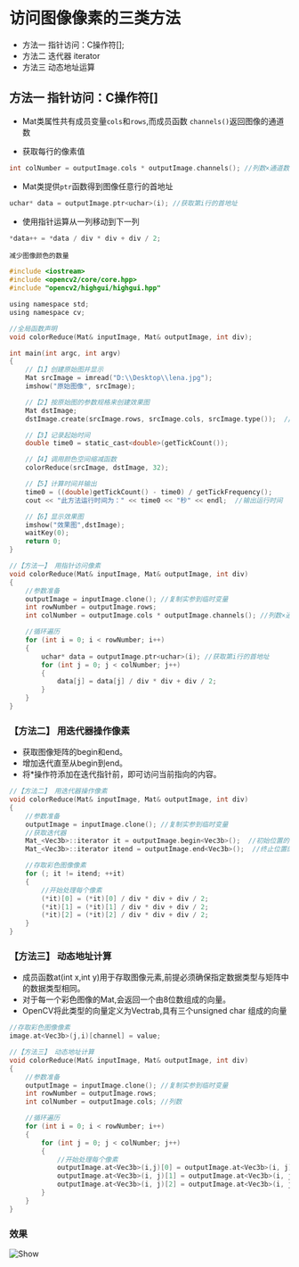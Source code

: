 # 访问图像像素的三类方法

+ 方法一 指针访问：C操作符[];
+ 方法二 迭代器 iterator
+ 方法三 动态地址运算

## 方法一 指针访问：C操作符[]

+ Mat类属性共有成员变量`cols`和`rows`,而成员函数 `channels()`返回图像的通道数

+ 获取每行的像素值

```c
int colNumber = outputImage.cols * outputImage.channels(); //列数×通道数 = 每一行元素的个数
```

+ Mat类提供`ptr`函数得到图像任意行的首地址

```c
uchar* data = outputImage.ptr<uchar>(i); //获取第i行的首地址
```

+ 使用指针运算从一列移动到下一列

```c
*data++ = *data / div * div + div / 2;
```

`减少图像颜色的数量`

```c
#include <iostream>
#include <opencv2/core/core.hpp>
#include "opencv2/highgui/highgui.hpp"

using namespace std;
using namespace cv;

//全局函数声明
void colorReduce(Mat& inputImage, Mat& outputImage, int div);

int main(int argc, int argv)
{
    //【1】创建原始图并显示
    Mat srcImage = imread("D:\\Desktop\\lena.jpg");
    imshow("原始图像", srcImage);

    //【2】按原始图的参数规格来创建效果图
    Mat dstImage;
    dstImage.create(srcImage.rows, srcImage.cols, srcImage.type());  //效果图大小、类型与原图相同

    //【3】记录起始时间
    double time0 = static_cast<double>(getTickCount());

    //【4】调用颜色空间缩减函数
    colorReduce(srcImage, dstImage, 32);

    //【5】计算时间并输出
    time0 = ((double)getTickCount() - time0) / getTickFrequency();
    cout << "此方法运行时间为：" << time0 << "秒" << endl;  //输出运行时间

    //【6】显示效果图
    imshow("效果图",dstImage);
    waitKey(0);
    return 0;
}
```

```c
//【方法一】 用指针访问像素
void colorReduce(Mat& inputImage, Mat& outputImage, int div)
{
    //参数准备
    outputImage = inputImage.clone(); //复制实参到临时变量
    int rowNumber = outputImage.rows;
    int colNumber = outputImage.cols * outputImage.channels(); //列数×通道数 = 每一行元素的个数

    //循环遍历
    for (int i = 0; i < rowNumber; i++)
    {
        uchar* data = outputImage.ptr<uchar>(i); //获取第i行的首地址
        for (int j = 0; j < colNumber; j++)
        {
            data[j] = data[j] / div * div + div / 2;
        }
    }
}
```

### 【方法二】 用迭代器操作像素

+ 获取图像矩阵的begin和end。
+ 增加迭代直至从begin到end。
+ 将*操作符添加在迭代指针前，即可访问当前指向的内容。

```c
//【方法二】 用迭代器操作像素
void colorReduce(Mat& inputImage, Mat& outputImage, int div)
{
    //参数准备
    outputImage = inputImage.clone(); //复制实参到临时变量
    //获取迭代器
    Mat_<Vec3b>::iterator it = outputImage.begin<Vec3b>();  //初始位置的迭代器
    Mat_<Vec3b>::iterator itend = outputImage.end<Vec3b>();  //终止位置的迭代器

    //存取彩色图像像素
    for (; it != itend; ++it)
    {
        //开始处理每个像素
        (*it)[0] = (*it)[0] / div * div + div / 2;
        (*it)[1] = (*it)[1] / div * div + div / 2;
        (*it)[2] = (*it)[2] / div * div + div / 2;
    }
}
```

### 【方法三】 动态地址计算

+ 成员函数at(int x,int y)用于存取图像元素,前提必须确保指定数据类型与矩阵中的数据类型相同。
+ 对于每一个彩色图像的Mat,会返回一个由8位数组成的向量。
+ OpenCV将此类型的向量定义为Vectrab,具有三个unsigned char 组成的向量

```c
//存取彩色图像像素
image.at<Vec3b>(j,i)[channel] = value;
```

```c
//【方法三】 动态地址计算
void colorReduce(Mat& inputImage, Mat& outputImage, int div)
{
    //参数准备
    outputImage = inputImage.clone(); //复制实参到临时变量
    int rowNumber = outputImage.rows;
    int colNumber = outputImage.cols; //列数

    //循环遍历
    for (int i = 0; i < rowNumber; i++)
    {
        for (int j = 0; j < colNumber; j++)
        {
            //开始处理每个像素
            outputImage.at<Vec3b>(i,j)[0] = outputImage.at<Vec3b>(i, j)[0] / div * div + div / 2;  //蓝色通道
            outputImage.at<Vec3b>(i, j)[1] = outputImage.at<Vec3b>(i, j)[1] / div * div + div / 2;  //绿色通道
            outputImage.at<Vec3b>(i, j)[2] = outputImage.at<Vec3b>(i, j)[2] / div * div + div / 2;  //红色通道
        }
    }
}
```

### 效果

![Show](https://upload-images.jianshu.io/upload_images/9140378-f14e2390673ed730.png?imageMogr2/auto-orient/strip%7CimageView2/2/w/640)
